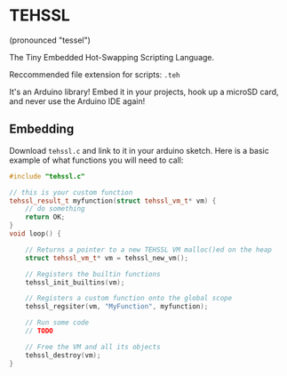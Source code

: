 # TEHSSL

(pronounced "tessel")

The Tiny Embedded Hot-Swapping Scripting Language.

Reccommended file extension for scripts: `.teh`

It's an Arduino library! Embed it in your projects, hook up a microSD card, and never use the Arduino IDE again!

## Embedding

Download `tehssl.c` and link to it in your arduino sketch. Here is a basic example of what functions you will need to call:

```cpp
#include "tehssl.c"

// this is your custom function
tehssl_result_t myfunction(struct tehssl_vm_t* vm) {
    // do something
    return OK;
}
void loop() {

    // Returns a pointer to a new TEHSSL VM malloc()ed on the heap
    struct tehssl_vm_t* vm = tehssl_new_vm();

    // Registers the builtin functions
    tehssl_init_builtins(vm);

    // Registers a custom function onto the global scope
    tehssl_regsiter(vm, "MyFunction", myfunction);

    // Run some code
    // TODO

    // Free the VM and all its objects
    tehssl_destroy(vm);
}

```
